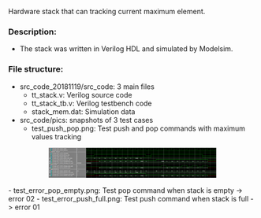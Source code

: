Hardware stack that can tracking current maximum element. 
### Description:   
  - The stack was written in Verilog HDL and simulated by Modelsim.
### File structure:
  - src_code_20181119/src_code: 3 main files
    - tt_stack.v: Verilog source code
    - tt_stack_tb.v: Verilog testbench code
    - stack_mem.dat: Simulation data 
  - src_code/pics: snapshots of 3 test cases
    - test_push_pop.png: Test push and pop commands with maximum values tracking
<figure>
<p align="center"><img src="https://github.com/nxthuan512/Hardware-stack-maxium-tracking/blob/master/src_code_20181119/pics/test_push_pop.PNG" alt="hinh1" width="80%"></p>    
<figcaption><p align="center"></p></figcaption>
</figure>
    - test_error_pop_empty.png: Test pop command when stack is empty -> error 02
    - test_error_push_full.png: Test push command when stack is full -> error 01
  
